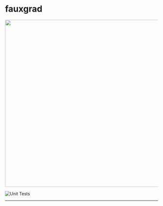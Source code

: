 # fauxgrad


<p align="center">
  <img src="https://user-images.githubusercontent.com/12011058/132263990-4463a85e-a2ef-4b18-b1fb-e9f4ffc831b1.png" width="550px"/>
</p>


![Unit Tests](https://github.com/ksanjeevan/fauxgrad/actions/workflows/unit/badge.svg)

-----------------------------------------

